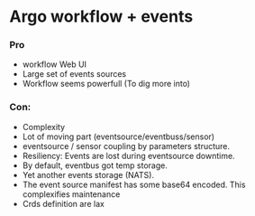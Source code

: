# Argo workflow + events

### Pro
- workflow Web UI
- Large set of events sources
- Workflow seems powerfull (To dig more into)

### Con:
- Complexity
- Lot of moving part (eventsource/eventbuss/sensor)
- eventsource / sensor coupling by parameters structure. 
- Resiliency: Events are lost during eventsource downtime.
- By default, eventbus got temp storage.
- Yet another events storage (NATS).
- The event source manifest has some base64 encoded. This complexifies maintenance
- Crds definition are lax




